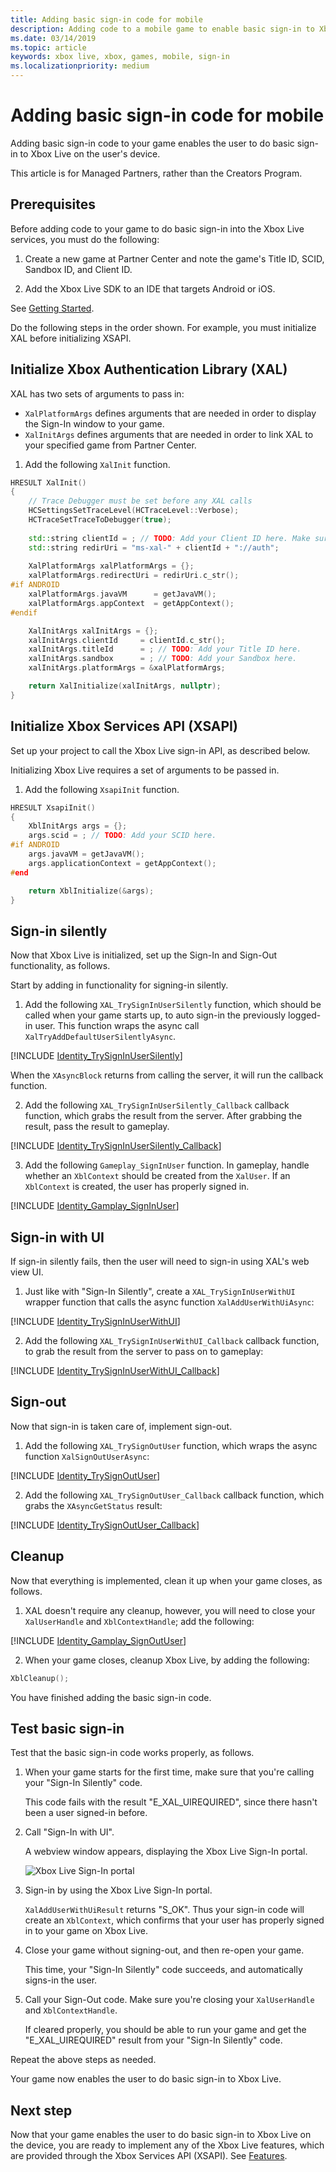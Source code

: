 ```yaml
---
title: Adding basic sign-in code for mobile
description: Adding code to a mobile game to enable basic sign-in to Xbox Live.
ms.date: 03/14/2019
ms.topic: article
keywords: xbox live, xbox, games, mobile, sign-in
ms.localizationpriority: medium
---
```


# Adding basic sign-in code for mobile

Adding basic sign-in code to your game enables the user to do basic sign-in to Xbox Live on the user's device.

This article is for Managed Partners, rather than the Creators Program.


## Prerequisites

Before adding code to your game to do basic sign-in into the Xbox Live services, you must do the following:

1. Create a new game at Partner Center and note the game's Title ID, SCID, Sandbox ID, and Client ID.

2. Add the Xbox Live SDK to an IDE that targets Android or iOS.

See [Getting Started](../get-started_nav.md).

Do the following steps in the order shown.
For example, you must initialize XAL before initializing XSAPI.


## Initialize Xbox Authentication Library (XAL)

XAL has two sets of arguments to pass in:
* `XalPlatformArgs` defines arguments that are needed in order to display the Sign-In window to your game.
* `XalInitArgs` defines arguments that are needed in order to link XAL to your specified game from Partner Center.

1. Add the following `XalInit` function.

```cpp
HRESULT XalInit()
{
    // Trace Debugger must be set before any XAL calls
    HCSettingsSetTraceLevel(HCTraceLevel::Verbose);
    HCTraceSetTraceToDebugger(true);
    
    std::string clientId = ; // TODO: Add your Client ID here. Make sure Client ID is all lowercase!
    std::string redirUri = "ms-xal-" + clientId + "://auth";
    
    XalPlatformArgs xalPlatformArgs = {};
    xalPlatformArgs.redirectUri = redirUri.c_str();
#if ANDROID
    xalPlatformArgs.javaVM      = getJavaVM();
    xalPlatformArgs.appContext  = getAppContext();
#endif

    XalInitArgs xalInitArgs = {};
    xalInitArgs.clientId     = clientId.c_str();
    xalInitArgs.titleId      = ; // TODO: Add your Title ID here.
    xalInitArgs.sandbox      = ; // TODO: Add your Sandbox here.
    xalInitArgs.platformArgs = &xalPlatformArgs;

    return XalInitialize(xalInitArgs, nullptr);
}
```


## Initialize Xbox Services API (XSAPI)

Set up your project to call the Xbox Live sign-in API, as described below.

Initializing Xbox Live requires a set of arguments to be passed in.

1. Add the following `XsapiInit` function.

```cpp
HRESULT XsapiInit()
{
    XblInitArgs args = {};
    args.scid = ; // TODO: Add your SCID here.
#if ANDROID
    args.javaVM = getJavaVM();
    args.applicationContext = getAppContext();
#end

    return XblInitialize(&args);
}
```


## Sign-in silently

Now that Xbox Live is initialized, set up the Sign-In and Sign-Out functionality, as follows.

Start by adding in functionality for signing-in silently.

1. Add the following `XAL_TrySignInUserSilently` function, which should be called when your game starts up, to auto sign-in the previously logged-in user.
   This function wraps the async call `XalTryAddDefaultUserSilentlyAsync`.

[!INCLUDE [Identity_TrySignInUserSilently](../../code/snippets/Identity_TrySignInUserSilently.md)]

When the `XAsyncBlock` returns from calling the server, it will run the callback function.

2. Add the following `XAL_TrySignInUserSilently_Callback` callback function, which grabs the result from the server.
After grabbing the result, pass the result to gameplay.

[!INCLUDE [Identity_TrySignInUserSilently_Callback](../../code/snippets/Identity_TrySignInUserSilently_Callback.md)]

3. Add the following `Gameplay_SignInUser` function.
   In gameplay, handle whether an `XblContext` should be created from the `XalUser`.
   If an `XblContext` is created, the user has properly signed in.

[!INCLUDE [Identity_Gamplay_SignInUser](../../code/snippets/Identity_Gamplay_SignInUser.md)]


## Sign-in with UI

If sign-in silently fails, then the user will need to sign-in using XAL's web view UI.

1. Just like with "Sign-In Silently", create a `XAL_TrySignInUserWithUI` wrapper function that calls the async function `XalAddUserWithUiAsync`:

[!INCLUDE [Identity_TrySignInUserWithUI](../../code/snippets/Identity_TrySignInUserWithUI.md)]

2. Add the following `XAL_TrySignInUserWithUI_Callback` callback function, to grab the result from the server to pass on to gameplay:

[!INCLUDE [Identity_TrySignInUserWithUI_Callback](../../code/snippets/Identity_TrySignInUserWithUI_Callback.md)]


## Sign-out

Now that sign-in is taken care of, implement sign-out.

1. Add the following `XAL_TrySignOutUser` function, which wraps the async function `XalSignOutUserAsync`:

[!INCLUDE [Identity_TrySignOutUser](../../code/snippets/Identity_TrySignOutUser.md)]

2. Add the following `XAL_TrySignOutUser_Callback` callback function, which grabs the `XAsyncGetStatus` result:

[!INCLUDE [Identity_TrySignOutUser_Callback](../../code/snippets/Identity_TrySignOutUser_Callback.md)]


## Cleanup

Now that everything is implemented, clean it up when your game closes, as follows.

1. XAL doesn't require any cleanup, however, you will need to close your `XalUserHandle` and `XblContextHandle`; add the following:

<!-- delete?
```cpp
if (m_xblContext)
{
    XalUserHandle user = nullptr;
    HRESULT hr = XblContextGetUser(m_xblContext, &user);

    if (SUCCEEDED(hr)) { XalUserCloseHandle(user); }

    XblContextCloseHandle(m_xblContext);
}
``` -->

[!INCLUDE [Identity_Gamplay_SignOutUser](../../code/snippets/Identity_Gamplay_SignOutUser.md)]

2. When your game closes, cleanup Xbox Live, by adding the following:

```cpp
XblCleanup();
```

You have finished adding the basic sign-in code.


## Test basic sign-in

Test that the basic sign-in code works properly, as follows.

1. When your game starts for the first time, make sure that you're calling your "Sign-In Silently" code.

   This code fails with the result "E_XAL_UIREQUIRED", since there hasn't been a user signed-in before.

2. Call "Sign-In with UI".

   A webview window appears, displaying the Xbox Live Sign-In portal.

   ![Xbox Live Sign-In portal](getting-xsapi-to-sign-in_images/xboxlive-signin-window.png)

3. Sign-in by using the Xbox Live Sign-In portal.

   `XalAddUserWithUiResult` returns "S_OK".
   Thus your sign-in code will create an `XblContext`, which confirms that your user has properly signed in to your game on Xbox Live.

4. Close your game without signing-out, and then re-open your game.

   This time, your "Sign-In Silently" code succeeds, and automatically signs-in the user.

5. Call your Sign-Out code.
   Make sure you're closing your `XalUserHandle` and `XblContextHandle`.

   If cleared properly, you should be able to run your game and get the "E_XAL_UIREQUIRED" result from your "Sign-In Silently" code.

Repeat the above steps as needed.

Your game now enables the user to do basic sign-in to Xbox Live.


## Next step

Now that your game enables the user to do basic sign-in to Xbox Live on the device, you are ready to implement any of the Xbox Live features, which are provided through the Xbox Services API (XSAPI).
See [Features](../../features/features_nav.md).
